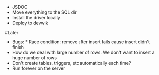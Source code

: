 * JSDOC
* Move everything to the SQL dir
* Install the driver locally
* Deploy to devwik

#Later
* Bugs: * Race condition: remove after insert fails cause insert didn't finish
* How do we deal with large number of rows. We don't want to insert a huge number of rows 
* Don't create tables, triggers, etc automatically each time?
* Run forever on the server
